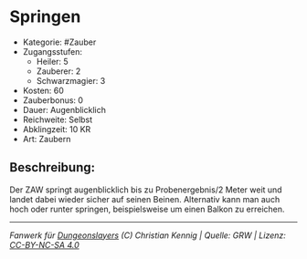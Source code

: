# Springen  
- Kategorie: #Zauber  
- Zugangsstufen:  
  - Heiler: 5  
  - Zauberer: 2  
  - Schwarzmagier: 3  
- Kosten: 60  
- Zauberbonus: 0  
- Dauer: Augenblicklich  
- Reichweite: Selbst  
- Abklingzeit: 10 KR  
- Art: Zaubern     

## Beschreibung:
Der ZAW springt augenblicklich bis zu Probenergebnis/2 Meter weit und landet dabei wieder sicher auf seinen Beinen. Alternativ kann man auch hoch oder runter springen, beispielsweise um einen Balkon zu erreichen.


___
*Fanwerk für [Dungeonslayers](https://www.dungeonslayers.net/) (C) Christian Kennig | Quelle: GRW | Lizenz: [CC-BY-NC-SA 4.0](https://creativecommons.org/licenses/by-nc-sa/4.0/deed.de)*